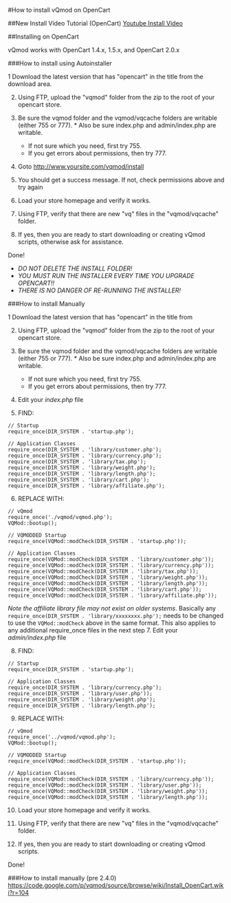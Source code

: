 #How to install vQmod on OpenCart


##New Install Video Tutorial (OpenCart)
[Youtube Install Video](https://www.youtube.com/watch?v=ezS1jWoMmjc)

##Installing on OpenCart

vQmod works with OpenCart 1.4.x, 1.5.x, and OpenCart 2.0.x

###How to install using Autoinstaller

  1 Download the latest version that has "opencart" in the title from the download area. 

  2. Using FTP, upload the "vqmod" folder from the zip to the root of your opencart store.

  3. Be sure the vqmod folder and the vqmod/vqcache folders are writable (either 755 or 777). 
    * Also be sure index.php and admin/index.php are writable.
      * If not sure which you need, first try 755. 
      * If you get errors about permissions, then try 777.

  4. Goto http://www.yoursite.com/vqmod/install 

  5. You should get a success message. If not, check permissions above and try again

  6. Load your store homepage and verify it works.

  7. Using FTP, verify that there are new "vq" files in the "vqmod/vqcache" folder.

  8. If yes, then you are ready to start downloading or creating vQmod scripts, otherwise ask for assistance.

Done!


  * *DO NOT DELETE THE INSTALL FOLDER!*
  * *YOU MUST RUN THE INSTALLER EVERY TIME YOU UPGRADE OPENCART!!*
  * *THERE IS NO DANGER OF RE-RUNNING THE INSTALLER!*


###How to install Manually

  1 Download the latest version that has "opencart" in the title from 

  2. Using FTP, upload the "vqmod" folder from the zip to the root of your opencart store.

  3. Be sure the vqmod folder and the vqmod/vqcache folders are writable (either 755 or 777). 
    * Also be sure index.php and admin/index.php are writable.
      * If not sure which you need, first try 755. 
      * If you get errors about permissions, then try 777.
  
  4. Edit your *index.php* file
  
  5. FIND:

	// Startup
	require_once(DIR_SYSTEM . 'startup.php');
	
	// Application Classes
	require_once(DIR_SYSTEM . 'library/customer.php');
	require_once(DIR_SYSTEM . 'library/currency.php');
	require_once(DIR_SYSTEM . 'library/tax.php');
	require_once(DIR_SYSTEM . 'library/weight.php');
	require_once(DIR_SYSTEM . 'library/length.php');
	require_once(DIR_SYSTEM . 'library/cart.php');
	require_once(DIR_SYSTEM . 'library/affiliate.php');

  6. REPLACE WITH:

	// vQmod
	require_once('./vqmod/vqmod.php');
	VQMod::bootup();
	
	// VQMODDED Startup
	require_once(VQMod::modCheck(DIR_SYSTEM . 'startup.php'));
	
	// Application Classes
	require_once(VQMod::modCheck(DIR_SYSTEM . 'library/customer.php'));
	require_once(VQMod::modCheck(DIR_SYSTEM . 'library/currency.php'));
	require_once(VQMod::modCheck(DIR_SYSTEM . 'library/tax.php'));
	require_once(VQMod::modCheck(DIR_SYSTEM . 'library/weight.php'));
	require_once(VQMod::modCheck(DIR_SYSTEM . 'library/length.php'));
	require_once(VQMod::modCheck(DIR_SYSTEM . 'library/cart.php'));
	require_once(VQMod::modCheck(DIR_SYSTEM . 'library/affiliate.php'));

*Note the affiliate library file may not exist on older systems*. Basically any `require_once(DIR_SYSTEM . 'library/xxxxxxxx.php');`
needs to be changed to use the `VQMod::modCheck` above in the same format. This also applies to any additional require_once files in the next step
  7. Edit your *admin/index.php* file

  8. FIND:

	// Startup
	require_once(DIR_SYSTEM . 'startup.php');
	
	// Application Classes
	require_once(DIR_SYSTEM . 'library/currency.php');
	require_once(DIR_SYSTEM . 'library/user.php'));
	require_once(DIR_SYSTEM . 'library/weight.php');
	require_once(DIR_SYSTEM . 'library/length.php');

  9. REPLACE WITH:

	// vQmod
	require_once('../vqmod/vqmod.php');
	VQMod::bootup();
	
	// VQMODDED Startup
	require_once(VQMod::modCheck(DIR_SYSTEM . 'startup.php'));
	
	// Application Classes
	require_once(VQMod::modCheck(DIR_SYSTEM . 'library/currency.php'));
	require_once(VQMod::modCheck(DIR_SYSTEM . 'library/user.php'));
	require_once(VQMod::modCheck(DIR_SYSTEM . 'library/weight.php'));
	require_once(VQMod::modCheck(DIR_SYSTEM . 'library/length.php'));

  10. Load your store homepage and verify it works.

  11. Using FTP, verify that there are new "vq" files in the "vqmod/vqcache" folder.

  12. If yes, then you are ready to start downloading or creating vQmod scripts.

Done!

###How to install manually (pre 2.4.0)
https://code.google.com/p/vqmod/source/browse/wiki/Install_OpenCart.wiki?r=104